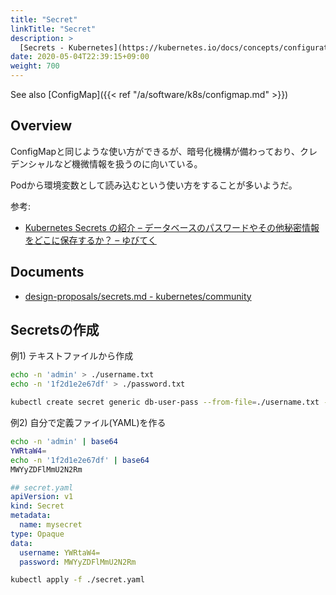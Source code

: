 ```yaml
---
title: "Secret"
linkTitle: "Secret"
description: >
  [Secrets - Kubernetes](https://kubernetes.io/docs/concepts/configuration/secret/)
date: 2020-05-04T22:39:15+09:00
weight: 700
---
```


See also [ConfigMap]({{< ref "/a/software/k8s/configmap.md" >}})

## Overview

ConfigMapと同じような使い方ができるが、暗号化機構が備わっており、クレデンシャルなど機微情報を扱うのに向いている。

Podから環境変数として読み込むという使い方をすることが多いようだ。

参考:

- [Kubernetes Secrets の紹介 – データベースのパスワードやその他秘密情報をどこに保存するか？ – ゆびてく](https://ubiteku.oinker.me/2017/03/01/kubernetes-secrets/)

## Documents

- [design-proposals/secrets.md - kubernetes/community](https://github.com/kubernetes/community/blob/master/contributors/design-proposals/auth/secrets.md)

## Secretsの作成

例1) テキストファイルから作成

```Bash
echo -n 'admin' > ./username.txt
echo -n '1f2d1e2e67df' > ./password.txt

kubectl create secret generic db-user-pass --from-file=./username.txt --from-file=./password.txt
```

例2) 自分で定義ファイル(YAML)を作る

```Bash
echo -n 'admin' | base64
YWRtaW4=
echo -n '1f2d1e2e67df' | base64
MWYyZDFlMmU2N2Rm
```

```YAML
## secret.yaml
apiVersion: v1
kind: Secret
metadata:
  name: mysecret
type: Opaque
data:
  username: YWRtaW4=
  password: MWYyZDFlMmU2N2Rm
```

```Bash
kubectl apply -f ./secret.yaml
```
